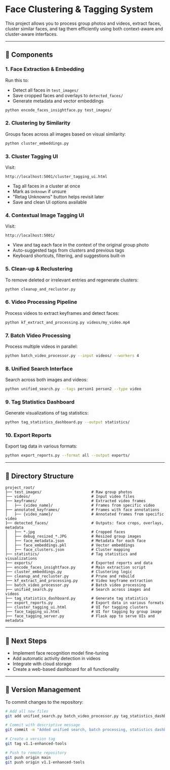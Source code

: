 # Face Clustering & Tagging System

This project allows you to process group photos and videos, extract faces, cluster similar faces, and tag them efficiently using both context-aware and cluster-aware interfaces.

---

## 🔧 Components

### 1. **Face Extraction & Embedding**
Run this to:
- Detect all faces in `test_images/`
- Save cropped faces and overlays to `detected_faces/`
- Generate metadata and vector embeddings

```bash
python encode_faces_insightface.py test_images/
```

### 2. **Clustering by Similarity**
Groups faces across all images based on visual similarity:

```bash
python cluster_embeddings.py
```

### 3. **Cluster Tagging UI**
Visit:
```text
http://localhost:5001/cluster_tagging_ui.html
```

- Tag all faces in a cluster at once
- Mark as `Unknown` if unsure
- "Retag Unknowns" button helps revisit later
- Save and clean UI options available

### 4. **Contextual Image Tagging UI**
Visit:
```text
http://localhost:5001/
```

- View and tag each face in the context of the original group photo
- Auto-suggested tags from clusters and previous tags
- Keyboard shortcuts, filtering, and suggestions built-in

### 5. **Clean-up & Reclustering**
To remove deleted or irrelevant entries and regenerate clusters:
```bash
python cleanup_and_recluster.py
```

### 6. **Video Processing Pipeline**
Process videos to extract keyframes and detect faces:
```bash
python kf_extract_and_processing.py videos/my_video.mp4
```

### 7. **Batch Video Processing**
Process multiple videos in parallel:
```bash
python batch_video_processor.py --input videos/ --workers 4
```

### 8. **Unified Search Interface**
Search across both images and videos:
```bash
python unified_search.py --tags person1 person2 --type video
```

### 9. **Tag Statistics Dashboard**
Generate visualizations of tag statistics:
```bash
python tag_statistics_dashboard.py --output statistics/
```

### 10. **Export Reports**
Export tag data in various formats:
```bash
python export_reports.py --format all --output exports/
```

---

## 📂 Directory Structure
```
project_root/
├── test_images/                      # Raw group photos
├── videos/                           # Input video files
├── keyframes/                        # Extracted video frames
│   ├── {video_name}/                 # Frames from specific video
├── annotated_keyframes/              # Frames with face annotations
│   ├── {video_name}/                 # Annotated frames from specific video
├── detected_faces/                   # Outputs: face crops, overlays, metadata
│   ├── *.jpg                         # Cropped faces
│   ├── debug_resized_*.JPG           # Resized group images
│   ├── face_metadata.json            # Metadata for each face
│   ├── face_embeddings.pkl           # Vector embeddings
│   ├── face_clusters.json            # Cluster mapping
├── statistics/                       # Tag statistics and visualizations
├── exports/                          # Exported reports and data
├── encode_faces_insightface.py       # Main extraction script
├── cluster_embeddings.py             # Clustering logic
├── cleanup_and_recluster.py          # Prune and rebuild
├── kf_extract_and_processing.py      # Video keyframe extraction
├── batch_video_processor.py          # Batch video processing
├── unified_search.py                 # Search across images and videos
├── tag_statistics_dashboard.py       # Generate tag statistics
├── export_reports.py                 # Export data in various formats
├── cluster_tagging_ui.html           # UI for tagging clusters
├── face_tagging_ui.html              # UI for tagging by group image
├── face_tagging_server.py            # Flask app to serve UIs and metadata
```

---

## 🚀 Next Steps
- Implement face recognition model fine-tuning
- Add automatic activity detection in videos
- Integrate with cloud storage
- Create a web-based dashboard for all functionality

---

## 📝 Version Management

To commit changes to the repository:

```bash
# Add all new files
git add unified_search.py batch_video_processor.py tag_statistics_dashboard.py export_reports.py

# Commit with descriptive message
git commit -m "Added unified search, batch processing, statistics dashboard, and export functionality"

# Create a version tag
git tag v1.1-enhanced-tools

# Push to remote repository
git push origin main
git push origin v1.1-enhanced-tools
```
